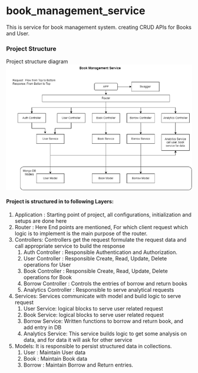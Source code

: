 # book_management_service

This is service for book management system. creating CRUD APIs for Books and User.


### Project Structure
Project structure diagram 
![Project structure diagram](https://github.com/salvieknath18/book_management_service/blob/main/BookManagementService.png?raw=true)

#### Project is structured in to following Layers:
1. Application : Starting point of project, all configurations, initialization and setups are done here
2. Router : Here End points are mentioned, For which client request which logic is to implement is the main purpose of the router.
3. Controllers:
   Controllers get the request formulate the request data and call appropriate service to build the response
   1. Auth Controller : Responsible Authentication and Authorization.
   2. User Controller : Responsible Create, Read, Update, Delete operations for User
   3. Book Controller : Responsible Create, Read, Update, Delete operations for Book
   4. Borrow Controller : Controls the entries of borrow and return books
   5. Analytics Controller : Responsible to serve analytical requests
4. Services: Services communicate with model and build logic to serve request
   1. User Service: logical blocks to serve user related request
   2. Book Service: logical blocks to serve user related request
   3. Borrow Service: Written functions to borrow and return book, and add entry in DB
   4. Analytics Service: This service builds logic to get some analysis on data, and for data it will ask for other service
5. Models:
    It is responsible to persist structured data in collections.
   1. User : Maintain User data
   2. Book : Maintain Book data
   3. Borrow : Maintain Borrow and Return entries.

